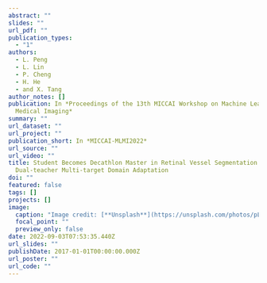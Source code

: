 ```yaml
---
abstract: ""
slides: ""
url_pdf: ""
publication_types:
  - "1"
authors:
  - L. Peng
  - L. Lin
  - P. Cheng
  - H. He
  - and X. Tang
author_notes: []
publication: In *Proceedings of the 13th MICCAI Workshop on Machine Learning in
  Medical Imaging*
summary: ""
url_dataset: ""
url_project: ""
publication_short: In *MICCAI-MLMI2022*
url_source: ""
url_video: ""
title: Student Becomes Decathlon Master in Retinal Vessel Segmentation via
  Dual-teacher Multi-target Domain Adaptation
doi: ""
featured: false
tags: []
projects: []
image:
  caption: "Image credit: [**Unsplash**](https://unsplash.com/photos/pLCdAaMFLTE)"
  focal_point: ""
  preview_only: false
date: 2022-09-03T07:53:35.440Z
url_slides: ""
publishDate: 2017-01-01T00:00:00.000Z
url_poster: ""
url_code: ""
---
```

